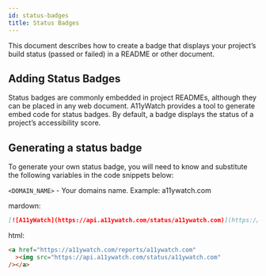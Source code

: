 ```yaml
---
id: status-badges
title: Status Badges
---
```


This document describes how to create a badge that displays your project’s build status (passed or failed) in a README or other document.

## Adding Status Badges

Status badges are commonly embedded in project READMEs, although they can be placed in any web document. A11yWatch provides a tool to generate embed code for status badges. By default, a badge displays the status of a project’s accessibility score.

## Generating a status badge

To generate your own status badge, you will need to know and substitute the following variables in the code snippets below:

`<DOMAIN_NAME>` - Your domains name. Example: a11ywatch.com

mardown:

```markdown
[![A11yWatch](https://api.a11ywatch.com/status/a11ywatch.com)](https://a11ywatch.com/reports/a11ywatch.com)
```

html:

```html
<a href="https://a11ywatch.com/reports/a11ywatch.com"
  ><img src="https://api.a11ywatch.com/status/a11ywatch.com"
/></a>
```
